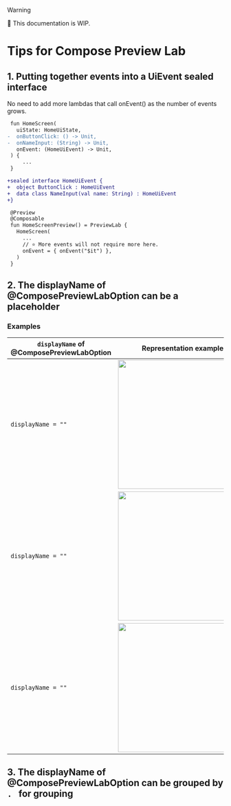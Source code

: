 > [!WARNING]
> 🚨 This documentation is WIP.

# Tips for Compose Preview Lab

## 1. Putting together events into a UiEvent sealed interface

No need to add more lambdas that call onEvent() as the number of events grows.

```diff
 fun HomeScreen(
   uiState: HomeUiState,
-  onButtonClick: () -> Unit,
-  onNameInput: (String) -> Unit,
   onEvent: (HomeUiEvent) -> Unit,
 ) {
     ...
 }

+sealed interface HomeUiEvent {
+  object ButtonClick : HomeUiEvent
+  data class NameInput(val name: String) : HomeUiEvent
+}

 @Preview
 @Composable
 fun HomeScreenPreview() = PreviewLab {
   HomeScreen(
     ...
     // ⭐️ More events will not require more here.
     onEvent = { onEvent("$it") },
   )
 }
```

## 2. The displayName of @ComposePreviewLabOption can be a placeholder

### Examples

| `displayName` of @ComposePreviewLabOption | Representation example     |
|-------------------------------------------|----------------------------|
| `displayName = ""`                        | <img src="" width="300" /> | 
| `displayName = ""`                        | <img src="" width="300" /> | 
| `displayName = ""`                        | <img src="" width="300" /> | 

## 3. The displayName of @ComposePreviewLabOption can be grouped by `. ` for grouping
